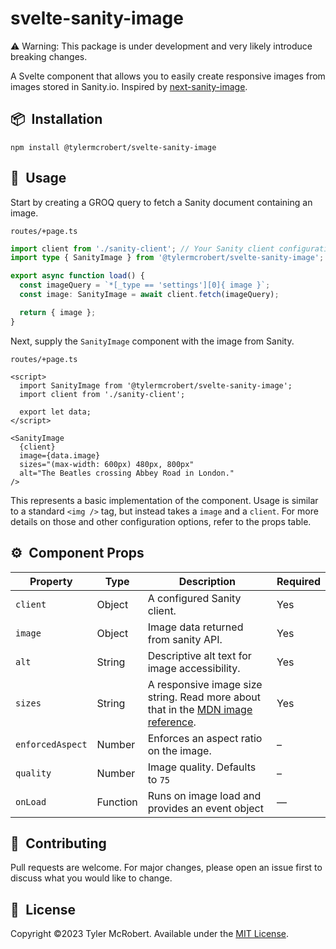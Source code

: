 # svelte-sanity-image

:warning: Warning: This package is under development and very likely introduce breaking changes.

A Svelte component that allows you to easily create responsive images from images stored in Sanity.io. Inspired by [next-sanity-image](https://github.com/lorenzodejong/next-sanity-image).

## 📦&ensp;Installation

```
npm install @tylermcrobert/svelte-sanity-image
```

## 🚀&ensp;Usage

Start by creating a GROQ query to fetch a Sanity document containing an image.

<p><code>routes/+page.ts</code></p>

```typescript
import client from './sanity-client'; // Your Sanity client configuration
import type { SanityImage } from '@tylermcrobert/svelte-sanity-image'; // Optional typing

export async function load() {
  const imageQuery = `*[_type == 'settings'][0]{ image }`;
  const image: SanityImage = await client.fetch(imageQuery);

  return { image };
}
```

Next, supply the `SanityImage` component with the image from Sanity.

<p><code>routes/+page.ts</code></p>

```svelte
<script>
  import SanityImage from '@tylermcrobert/svelte-sanity-image';
  import client from './sanity-client';

  export let data;
</script>

<SanityImage
  {client}
  image={data.image}
  sizes="(max-width: 600px) 480px, 800px"
  alt="The Beatles crossing Abbey Road in London."
/>
```

This represents a basic implementation of the component.
Usage is similar to a standard `<img />` tag, but instead takes a `image` and a `client`. For more details on those and other configuration options, refer to the props table.

## ⚙️&ensp;Component Props

| Property         | Type     | Description                                                                                                                                             | Required |
| ---------------- | -------- | ------------------------------------------------------------------------------------------------------------------------------------------------------- | -------- |
| `client`         | Object   | A configured Sanity client.                                                                                                                             | Yes      |
| `image`          | Object   | Image data returned from sanity API.                                                                                                                    | Yes      |
| `alt`            | String   | Descriptive alt text for image accessibility.                                                                                                           | Yes      |
| `sizes`          | String   | A responsive image size string. Read more about that in the [MDN image reference](https://developer.mozilla.org/en-US/docs/Web/HTML/Element/img#sizes). | Yes      |
| `enforcedAspect` | Number   | Enforces an aspect ratio on the image.                                                                                                                  | –        |
| `quality`        | Number   | Image quality. Defaults to `75`                                                                                                                         | –        |
| `onLoad`         | Function | Runs on image load and provides an event object                                                                                                         | —        |

## 🤝&ensp;Contributing

Pull requests are welcome. For major changes, please open an issue first
to discuss what you would like to change.

## 📜&ensp;License

Copyright ©2023 Tyler McRobert. Available under the [MIT License](https://choosealicense.com/licenses/mit/).
